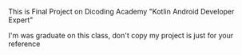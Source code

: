 This is Final Project on Dicoding Academy "Kotlin Android Developer Expert"

I'm was graduate on this class, don't copy my project is just for your reference
